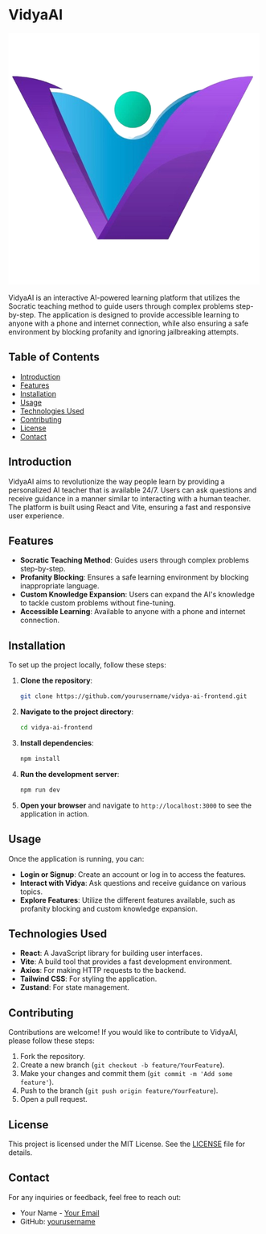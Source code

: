 # VidyaAI

![VidyaAI Logo](./src/assets/logo.png)

VidyaAI is an interactive AI-powered learning platform that utilizes the Socratic teaching method to guide users through complex problems step-by-step. The application is designed to provide accessible learning to anyone with a phone and internet connection, while also ensuring a safe environment by blocking profanity and ignoring jailbreaking attempts.

## Table of Contents

- [Introduction](#introduction)
- [Features](#features)
- [Installation](#installation)
- [Usage](#usage)
- [Technologies Used](#technologies-used)
- [Contributing](#contributing)
- [License](#license)
- [Contact](#contact)

## Introduction

VidyaAI aims to revolutionize the way people learn by providing a personalized AI teacher that is available 24/7. Users can ask questions and receive guidance in a manner similar to interacting with a human teacher. The platform is built using React and Vite, ensuring a fast and responsive user experience.

## Features

- **Socratic Teaching Method**: Guides users through complex problems step-by-step.
- **Profanity Blocking**: Ensures a safe learning environment by blocking inappropriate language.
- **Custom Knowledge Expansion**: Users can expand the AI's knowledge to tackle custom problems without fine-tuning.
- **Accessible Learning**: Available to anyone with a phone and internet connection.

## Installation

To set up the project locally, follow these steps:

1. **Clone the repository**:

   ```bash
   git clone https://github.com/yourusername/vidya-ai-frontend.git
   ```

2. **Navigate to the project directory**:

   ```bash
   cd vidya-ai-frontend
   ```

3. **Install dependencies**:

   ```bash
   npm install
   ```

4. **Run the development server**:

   ```bash
   npm run dev
   ```

5. **Open your browser** and navigate to `http://localhost:3000` to see the application in action.

## Usage

Once the application is running, you can:

- **Login or Signup**: Create an account or log in to access the features.
- **Interact with Vidya**: Ask questions and receive guidance on various topics.
- **Explore Features**: Utilize the different features available, such as profanity blocking and custom knowledge expansion.

## Technologies Used

- **React**: A JavaScript library for building user interfaces.
- **Vite**: A build tool that provides a fast development environment.
- **Axios**: For making HTTP requests to the backend.
- **Tailwind CSS**: For styling the application.
- **Zustand**: For state management.

## Contributing

Contributions are welcome! If you would like to contribute to VidyaAI, please follow these steps:

1. Fork the repository.
2. Create a new branch (`git checkout -b feature/YourFeature`).
3. Make your changes and commit them (`git commit -m 'Add some feature'`).
4. Push to the branch (`git push origin feature/YourFeature`).
5. Open a pull request.

## License

This project is licensed under the MIT License. See the [LICENSE](LICENSE) file for details.

## Contact

For any inquiries or feedback, feel free to reach out:

- Your Name - [Your Email](mailto:youremail@example.com)
- GitHub: [yourusername](https://github.com/yourusername)
